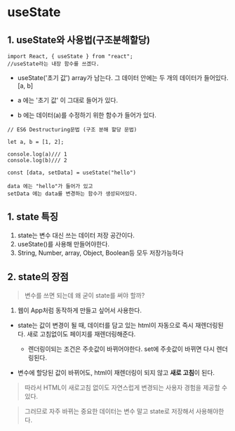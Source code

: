 # useState

## 1. useState와 사용법(구조분해할당)
```
import React, { useState } from "react";
//useState라는 내장 함수를 쓰겠다.
```
* useState('초기 값') array가 남는다. 그 데이터 안에는 두 개의 데이터가 들어있다. [a, b]

* a 에는 '초기 값' 이 그대로 들어가 있다.

* b 에는 데이터(a)를 수정하기 위한 함수가 들어가 있다.

```
// ES6 Destructuring문법 (구조 분해 할당 문법)

let a, b = [1, 2];

console.log(a)/// 1
console.log(b)/// 2

const [data, setData] = useState("hello")

data 에는 "hello"가 들어가 있고
setData 에는 data를 변경하는 함수가 생성되어있다. 
```

## 1. state 특징
1. state는 변수 대신 쓰는 데이터 저장 공간이다.
2. useState()를 사용해 만들어야한다.
3. String, Number, array, Object, Boolean등 모두 저장가능하다

## 2. state의 장점
> 변수를 쓰면 되는데 왜 굳이 state를 써야 할까?
1. 웹이 App처럼 동작하게 만들고 싶어서 사용한다. 
* state는 값이 변경이 될 때, 데이터를 담고 있는 html이 자동으로 즉시 재렌더링된다. 새로 고침없이도 페이지를 재렌더링해준다.
    * 렌더링이되는 조건은 주솟값이 바뀌어야한다.  set에 주솟값이 바뀌면 다시 렌더링된다.

* 변수에 할당된 값이 바뀌어도, html이 재렌더링이 되지 않고 **새로 고침**이 된다.

> 따라서 HTML이 새로고침 없이도 자연스럽게 변경되는 사용자 경험을 제공할 수 있다.

> 그러므로 자주 바뀌는 중요한 데이터는 변수 말고 state로 저장해서 사용해야한다.
